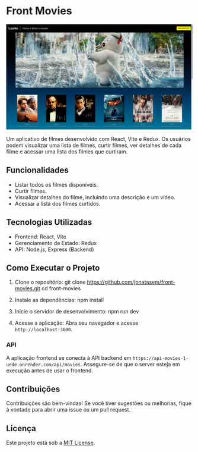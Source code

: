 # Front Movies

![Banner do Projeto](./src/assets/img/front-movies.png)

Um aplicativo de filmes desenvolvido com React, Vite e Redux. Os usuários podem visualizar uma lista de filmes, curtir filmes, ver detalhes de cada filme e acessar uma lista dos filmes que curtiram.

## Funcionalidades
- Listar todos os filmes disponíveis.
- Curtir filmes.
- Visualizar detalhes do filme, incluindo uma descrição e um vídeo.
- Acessar a lista dos filmes curtidos.

## Tecnologias Utilizadas
- Frontend: React, Vite
- Gerenciamento de Estado: Redux
- API: Node.js, Express (Backend)

## Como Executar o Projeto

1. Clone o repositório:
   git clone https://github.com/jonatasem/front-movies.git
   cd front-movies
   
2. Instale as dependências:
   npm install
   
3. Inicie o servidor de desenvolvimento:
   npm run dev
   
4. Acesse a aplicação:
   Abra seu navegador e acesse `http://localhost:3000`.

### API
A aplicação frontend se conecta à API backend em `https://api-movies-1-uede.onrender.com/api/movies`. Assegure-se de que o server esteja em execução antes de usar o frontend.

## Contribuições
Contribuições são bem-vindas! Se você tiver sugestões ou melhorias, fique à vontade para abrir uma issue ou um pull request.

## Licença
Este projeto está sob a [MIT License](LICENSE).
